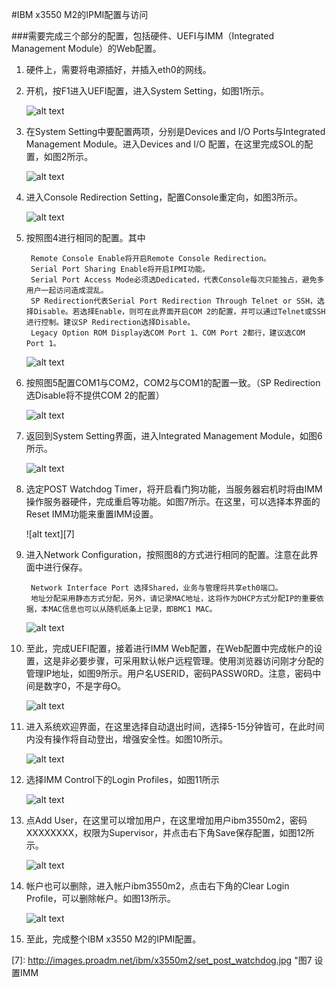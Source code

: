 ﻿
#IBM x3550 M2的IPMI配置与访问

###需要完成三个部分的配置，包括硬件、UEFI与IMM（Integrated Management Module）的Web配置。

1. 硬件上，需要将电源插好，并插入eth0的网线。

1. 开机，按F1进入UEFI配置，进入System Setting，如图1所示。

    ![alt text][1]

1. 在System Setting中要配置两项，分别是Devices and I/O Ports与Integrated Management Module。进入Devices and I/O 配置，在这里完成SOL的配置，如图2所示。

    ![alt text][2]

1. 进入Console Redirection Setting，配置Console重定向，如图3所示。 

    ![alt text][3]

1. 按照图4进行相同的配置。其中

        Remote Console Enable将开启Remote Console Redirection。
        Serial Port Sharing Enable将开启IPMI功能。
        Serial Port Access Mode必须选Dedicated，代表Console每次只能独占，避免多用户一起访问造成混乱。 
        SP Redirection代表Serial Port Redirection Through Telnet or SSH，选择Disable。若选择Enable，则可在此界面开启COM 2的配置，并可以通过Telnet或SSH进行控制。建议SP Redirection选择Disable。 
        Legacy Option ROM Display选COM Port 1、COM Port 2都行，建议选COM Port 1。

    ![alt text][4]

1. 按照图5配置COM1与COM2，COM2与COM1的配置一致。（SP Redirection选Disable将不提供COM 2的配置）

    ![alt text][5]

1. 返回到System Setting界面，进入Integrated Management Module，如图6所示。

    ![alt text][6]

1. 选定POST Watchdog Timer，将开启看门狗功能，当服务器宕机时将由IMM操作服务器硬件，完成重启等功能。如图7所示。在这里，可以选择本界面的Reset IMM功能来重置IMM设置。

    ![alt text][7]

1. 进入Network Configuration，按照图8的方式进行相同的配置。注意在此界面中进行保存。

        Network Interface Port 选择Shared，业务与管理将共享eth0端口。
        地址分配采用静态方式分配，另外，请记录MAC地址，这将作为DHCP方式分配IP的重要依据，本MAC信息也可以从随机纸条上记录，即BMC1 MAC。

    ![alt text][8]

1. 至此，完成UEFI配置，接着进行IMM Web配置，在Web配置中完成帐户的设置，这是非必要步骤，可采用默认帐户远程管理。使用浏览器访问刚才分配的管理IP地址，如图9所示。用户名USERID，密码PASSW0RD。注意，密码中间是数字0，不是字母O。

    ![alt text][9]

1. 进入系统欢迎界面，在这里选择自动退出时间，选择5-15分钟皆可，在此时间内没有操作将自动登出，增强安全性。如图10所示。

    ![alt text][10]

1. 选择IMM Control下的Login Profiles，如图11所示

    ![alt text][11]

1. 点Add User，在这里可以增加用户，在这里增加用户ibm3550m2，密码XXXXXXXX，权限为Supervisor，并点击右下角Save保存配置，如图12所示。

    ![alt text][12]

1. 帐户也可以删除，进入帐户ibm3550m2，点击右下角的Clear Login Profile，可以删除帐户。如图13所示。

    ![alt text][13]

1. 至此，完成整个IBM x3550 M2的IPMI配置。


[1]: http://images.proadm.net/ibm/x3550m2/enter_uefi.jpg "图1 UEFI界面"

[2]: http://images.proadm.net/ibm/x3550m2/enter_devices_and_io.jpg  "图2 设置Devices and I/O"

[3]: http://images.proadm.net/ibm/x3550m2/enter_console_redirect.jpg   "图3 进入Console重定向"

[4]: http://images.proadm.net/ibm/x3550m2/set_console_redirection.jpg "图4 配置Console重定向"

[5]: http://images.proadm.net/ibm/x3550m2/set_console_port.jpg  "图5 设置COM口参数"

[6]: http://images.proadm.net/ibm/x3550m2/enter_imm_setup.jpg  "图6 进入IMM设置"

[7]: http://images.proadm.net/ibm/x3550m2/set_post_watchdog.jpg "图7 设置IMM

[8]: http://images.proadm.net/ibm/x3550m2/set_net_conf.jpg "图8 设置网络参数"

[9]: http://images.proadm.net/ibm/x3550m2/login_to_web_imm.jpg  "图9 使用Web登录"

[10]: http://images.proadm.net/ibm/x3550m2/imm_welcome_inf.jpg  "图10 设置自动退出时间"

[11]: http://images.proadm.net/ibm/x3550m2/imm_account_setup.jpg  "图11 管理帐户信息"

[12]: http://images.proadm.net/ibm/x3550m2/add_imm_account.jpg  "图12 增加帐户"

[13]: http://images.proadm.net/ibm/x3550m2/deleate_imm_account.jpg  "图13 删除帐户"
